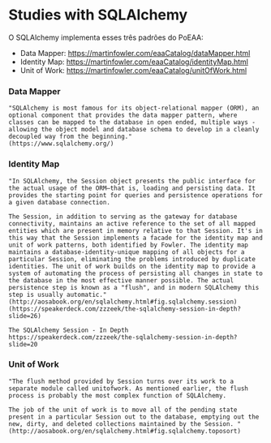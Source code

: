 Studies with SQLAlchemy
===

O SQLAlchemy implementa esses três padrões do PoEAA:
- Data Mapper: https://martinfowler.com/eaaCatalog/dataMapper.html
- Identity Map: https://martinfowler.com/eaaCatalog/identityMap.html
- Unit of Work: https://martinfowler.com/eaaCatalog/unitOfWork.html

### Data Mapper

    "SQLAlchemy is most famous for its object-relational mapper (ORM), an optional component that provides the data mapper pattern, where classes can be mapped to the database in open ended, multiple ways - allowing the object model and database schema to develop in a cleanly decoupled way from the beginning."
	(https://www.sqlalchemy.org/)

### Identity Map
	"In SQLAlchemy, the Session object presents the public interface for the actual usage of the ORM—that is, loading and persisting data. It provides the starting point for queries and persistence operations for a given database connection.

	The Session, in addition to serving as the gateway for database connectivity, maintains an active reference to the set of all mapped entities which are present in memory relative to that Session. It's in this way that the Session implements a facade for the identity map and unit of work patterns, both identified by Fowler. The identity map maintains a database-identity-unique mapping of all objects for a particular Session, eliminating the problems introduced by duplicate identities. The unit of work builds on the identity map to provide a system of automating the process of persisting all changes in state to the database in the most effective manner possible. The actual persistence step is known as a "flush", and in modern SQLAlchemy this step is usually automatic."
	(http://aosabook.org/en/sqlalchemy.html#fig.sqlalchemy.session)
	(https://speakerdeck.com/zzzeek/the-sqlalchemy-session-in-depth?slide=26)

	The SQLAlchemy Session - In Depth
	https://speakerdeck.com/zzzeek/the-sqlalchemy-session-in-depth?slide=20

### Unit of Work
	"The flush method provided by Session turns over its work to a separate module called unitofwork. As mentioned earlier, the flush process is probably the most complex function of SQLAlchemy.

	The job of the unit of work is to move all of the pending state present in a particular Session out to the database, emptying out the new, dirty, and deleted collections maintained by the Session. "
	(http://aosabook.org/en/sqlalchemy.html#fig.sqlalchemy.toposort)
